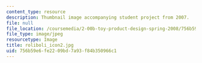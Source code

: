 ```yaml
---
content_type: resource
description: Thumbnail image accompanying student project from 2007.
file: null
file_location: /coursemedia/2-00b-toy-product-design-spring-2008/756b59e6fe2209bd7a93f84b350966c1_roliboli_icon2.jpg
file_type: image/jpeg
resourcetype: Image
title: roliboli_icon2.jpg
uid: 756b59e6-fe22-09bd-7a93-f84b350966c1
---
```

